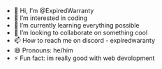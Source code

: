 - 👋 Hi, I’m @ExpiredWarranty
- 👀 I’m interested in coding
- 🌱 I’m currently learning everything possible
- 💞️ I’m looking to collaborate on something cool
- 📫 How to reach me on discord - expiredwaranty
- 😄 Pronouns: he/him
- ⚡ Fun fact: im really good with web devolopment

<!---
ExpiredWarranty/ExpiredWarranty is a ✨ special ✨ repository because its `README.md` (this file) appears on your GitHub profile.
You can click the Preview link to take a look at your changes.
--->
